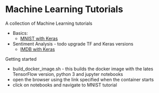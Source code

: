 # Machine Learning Tutorials
A collection of Machine Learning tutorials

* Basics:
  * [MNIST with Keras](notebooks/deepLearning/mnist_mlp.ipynb)
* Sentiment Analysis - todo upgrade TF and Keras versions
  * [IMDB with Keras](notebooks/deepLearning/Sentiment%20Analysis%20with%20Keras%20and%20CNN.ipynb)  

Getting started
* build_docker_image.sh - this builds the docker image with the lates TensorFlow version, python 3 and jupyter notebooks
* open the browser using the link specified when the container starts
* click on notebooks and navigate to MNIST tutorial   
